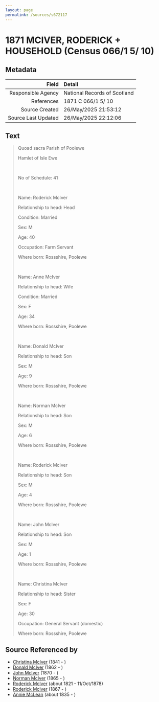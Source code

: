 ```yaml
---
layout: page
permalink: /sources/s672117
---
```


# 1871 MCIVER, RODERICK + HOUSEHOLD (Census 066/1 5/ 10)

## Metadata

Field | Detail
---:|:---
Responsible Agency | National Records of Scotland
References | 1871 C 066/1 5/ 10
Source Created | 26/May/2025 21:53:12
Source Last Updated | 26/May/2025 22:12:06

## Text

> Quoad sacra Parish of Poolewe
>
> Hamlet of Isle Ewe
>
> <br/>
>
> No of Schedule: 41
>
> <br/>
>
> Name: Roderick McIver
>
> Relationship to head: Head
>
> Condition: Married
>
> Sex: M
>
> Age: 40
>
> Occupation: Farm Servant
>
> Where born: Rossshire, Poolewe
>
> <br/>
>
> Name: Anne McIver
>
> Relationship to head: Wife
>
> Condition: Married
>
> Sex: F
>
> Age: 34
>
> Where born: Rossshire, Poolewe
>
> <br/>
>
> Name: Donald McIver
>
> Relationship to head: Son
>
> Sex: M
>
> Age: 9
>
> Where born: Rossshire, Poolewe
>
> <br/>
>
> Name: Norman McIver
>
> Relationship to head: Son
>
> Sex: M
>
> Age: 6
>
> Where born: Rossshire, Poolewe
>
> <br/>
>
> Name: Roderick McIver
>
> Relationship to head: Son
>
> Sex: M
>
> Age: 4
>
> Where born: Rossshire, Poolewe
>
> <br/>
>
> Name: John McIver
>
> Relationship to head: Son
>
> Sex: M
>
> Age: 1
>
> Where born: Rossshire, Poolewe
>
> <br/>
>
> Name: Christina McIver
>
> Relationship to head: Sister
>
> Sex: F
>
> Age: 30
>
> Occupation: General Servant (domestic)
>
> Where born: Rossshire, Poolewe
>

## Source Referenced by

* [Christina McIver](../people/@35976399@-christina-mciver-b1841-d.md) (1841 - )
* [Donald McIver](../people/@16355455@-donald-mciver-b1862-d.md) (1862 - )
* [John McIver](../people/@29848128@-john-mciver-b1870-d.md) (1870 - )
* [Norman McIver](../people/@51505118@-norman-mciver-b1865-d.md) (1865 - )
* [Roderick McIver](../people/@91038040@-roderick-mciver-b1821-d1878-10-11.md) (about 1821 - 11/Oct/1878)
* [Roderick McIver](../people/@54470962@-roderick-mciver-b1867-d.md) (1867 - )
* [Annie McLean](../people/@68658880@-annie-mclean-b1835-d.md) (about 1835 - )
